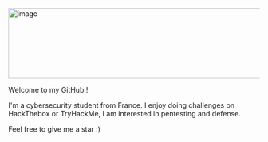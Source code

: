 <img width="584" height="141" alt="image" src="https://github.com/user-attachments/assets/44cc05a1-de38-4e0d-9fa3-5a2fea404ed9" />


Welcome to my GitHub !

I'm a cybersecurity student from France. I enjoy doing challenges on HackThebox or TryHackMe, I am interested in pentesting and defense.

Feel free to give me a star :)




